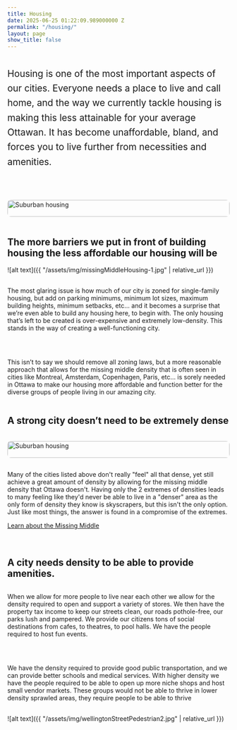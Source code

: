 ```yaml
---
title: Housing
date: 2025-06-25 01:22:09.989000000 Z
permalink: "/housing/"
layout: page
show_title: false
---
```


<style>
  h1:first-child {
    display: none;
  }
</style>

<style>
  .side-by-side {
    display: flex;
    flex-wrap: wrap;
    gap: 2rem;
    margin: 1rem 0;
  }
  .side-by-side img {
    width: 100%;
    height: auto;
    border-radius: 8px;
  }
  .text-content {
    flex: 1;
    min-width: 300px;
  }
  .image-content {
    flex: 1;
    min-width: 300px;
  }
  @media (max-width: 768px) {
    .side-by-side {
      flex-direction: column;
    }
  }
</style>

<div class="side-by-side">
  <div class="text-content">
    <p style="font-size: 1.3rem; line-height: 1.6;"> Housing is one of the most important aspects of our cities. Everyone needs a place to live and call home, and the way we currently tackle housing is making this less attainable for your average Ottawan. It has become unaffordable, bland, and forces you to live further from necessities and amenities.</p>
 </div>
  <div class="image-content">
   <br>
      <img src="{{ '/assets/img/suburbanHousing2.jpg' | relative_url }}" 
         alt="Suburban housing"
         style="max-width: 100%; height: auto;">
   </div>
</div>

 <br>

## The more barriers we put in front of building housing the less affordable our housing will be

![alt text]({{ "/assets/img/missingMiddleHousing-1.jpg" | relative_url }})
<div class="side-by-side">
  <div class="text-content">
    <p>The most glaring issue is how much of our city is zoned for single-family housing, but add on parking minimums, minimum lot sizes, maximum building heights, minimum setbacks, etc… and it becomes a surprise that we’re even able to build any housing here, to begin with. The only housing that’s left to be created is over-expensive and extremely low-density. This stands in the way of creating a well-functioning city.</p>
 </div>
  <div class="text-content">
    <p>This isn’t to say we should remove all zoning laws, but a more reasonable approach that allows for the missing middle density that is often seen in cities like Montreal, Amsterdam, Copenhagen, Paris, etc… is sorely needed in Ottawa to make our housing more affordable and function better for the diverse groups of people living in our amazing city.</p>
 </div>
</div>

## A strong city doesn’t need to be extremely dense
<div class="side-by-side">
  <div class="image-content">
   <br>
    <img src="{{ '/assets/img/montrealMissingMiddle.jpg' | relative_url }}" 
        alt="Suburban housing"
        style="max-width: 100%; height: auto;">
  </div>
  <div class="text-content">
    <p>Many of the cities listed above don't really "feel" all that dense, yet still achieve a great amount of density by allowing for the missing middle density that Ottawa doesn't. Having only the 2 extremes of densities leads to many feeling like they'd never be able to live in a "denser" area as the only form of density they know is skyscrapers, but this isn't the only option. Just like most things, the answer is found in a compromise of the extremes.</p>
    <div class="text-center mt-1 mb-1"> 
      <a href="https://www.youtube.com/watch?v=cjWs7dqaWfY" class="st-yellow-btn">Learn about the Missing Middle</a>
    </div>
  </div>
</div>
<br>

## A city needs density to be able to provide amenities. 

<div class="side-by-side">
  <div class="text-content">
    <p>When we allow for more people to live near each other we allow for the density required to open and support a variety of stores. We then have the property tax income to keep our streets clean, our roads pothole-free, our parks lush and pampered. We provide our citizens tons of social destinations from cafes, to theatres, to pool halls. We have the people required to host fun events.</p>
 </div>
  <div class="text-content">
      <p> We have the density required to provide good public transportation, and we can provide better schools and medical services. With higher density we have the people required to be able to open up more niche shops and host small vendor markets. These groups would not be able to thrive in lower density sprawled areas, they require people to be able to thrive</p>
 </div>
</div>

![alt text]({{ "/assets/img/wellingtonStreetPedestrian2.jpg" | relative_url }})